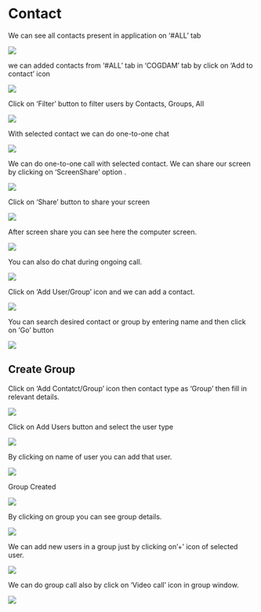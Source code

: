 # Contact

We can see all contacts present in application on ‘\#ALL’ tab

![](../.gitbook/assets/contacts.png)

we can added contacts from ‘\#ALL’ tab in ‘COGDAM’ tab by click on ‘Add to contact’ icon

![](../.gitbook/assets/image%20%28200%29.png)

Click on ‘Filter’ button to filter users by Contacts, Groups, All

![](../.gitbook/assets/image%20%28236%29.png)

With selected contact we can do one-to-one chat

![](../.gitbook/assets/image%20%2839%29.png)

We can do one-to-one call with selected contact. We can share our screen by clicking on ‘ScreenShare’ option .

![](../.gitbook/assets/image%20%2817%29.png)

Click on ‘Share’ button to share your screen

![](../.gitbook/assets/image%20%28139%29.png)

After screen share you can see here the computer screen.

![](../.gitbook/assets/image%20%28141%29.png)

You can also do chat during ongoing call.

![](../.gitbook/assets/image%20%28264%29.png)

Click on ‘Add User/Group’ icon and we can add a contact.

![](../.gitbook/assets/image%20%2812%29.png)

You can search desired contact or group by entering name and then click on ‘Go’ button

![](../.gitbook/assets/image%20%28232%29.png)

##  **Create Group**

Click on ‘Add Contatct/Group’ icon then contact type as ‘Group’ then fill in relevant details.

![](../.gitbook/assets/image%20%28263%29.png)

Click on Add Users button and select the user type

![](../.gitbook/assets/image%20%2870%29.png)

By clicking on name of user you can add that user.

![](../.gitbook/assets/image%20%28212%29.png)

Group Created

![](../.gitbook/assets/image.png)

By clicking on group you can see group details.

![](../.gitbook/assets/image%20%28296%29.png)

We can add new users in a group just by clicking on’+’ icon of selected user.

![](../.gitbook/assets/image%20%28176%29.png)

We can do group call also by click on ‘Video call’ icon in group window.

![](../.gitbook/assets/image%20%2816%29.png)





